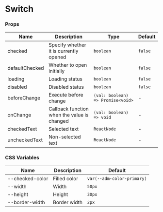 # Switch

<code src="./demos/demo1.tsx"></code>
<code src="./demos/demo2.tsx"></code>

### Props

| Name           | Description                                 | Type                              | Default |
| -------------- | ------------------------------------------- | --------------------------------- | ------- |
| checked        | Specify whether it is currently opened      | `boolean`                         | `false` |
| defaultChecked | Whether to open initially                   | `boolean`                         | `false` |
| loading        | Loading status                              | `boolean`                         | `false` |
| disabled       | Disabled status                             | `boolean`                         | `false` |
| beforeChange   | Execute before change                       | `(val: boolean) => Promise<void>` | -       |
| onChange       | Callback function when the value is changed | `(val: boolean) => void`          | -       |
| checkedText    | Selected text                               | `ReactNode`                       | -       |
| uncheckedText  | Non-selected text                           | `ReactNode`                       | -       |

### CSS Variables

| Name            | Description  | Default                    |
| --------------- | ------------ | -------------------------- |
| --checked-color | Filled color | `var(--adm-color-primary)` |
| --width         | Width        | `50px`                     |
| --height        | Height       | `30px`                     |
| --border-width  | Border width | `2px`                      |
